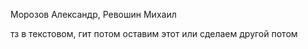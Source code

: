 Морозов Александр, Ревошин Михаил


тз в текстовом, гит потом оставим этот или сделаем другой потом
